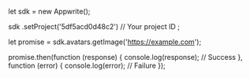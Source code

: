 let sdk = new Appwrite();

sdk
    .setProject('5df5acd0d48c2') // Your project ID
;

let promise = sdk.avatars.getImage('https://example.com');

promise.then(function (response) {
    console.log(response); // Success
}, function (error) {
    console.log(error); // Failure
});